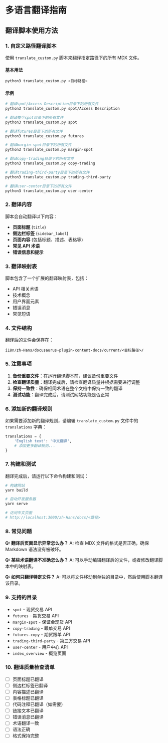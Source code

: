 # 多语言翻译指南

## 翻译脚本使用方法

### 1. 自定义路径翻译脚本

使用 `translate_custom.py` 脚本来翻译指定路径下的所有 MDX 文件。

#### 基本用法

```bash
python3 translate_custom.py <目标路径>
```

#### 示例

```bash
# 翻译spot/Access Description目录下的所有文件
python3 translate_custom.py spot/Access Description

# 翻译整个spot目录下的所有文件
python3 translate_custom.py spot

# 翻译futures目录下的所有文件
python3 translate_custom.py futures

# 翻译margin-spot目录下的所有文件
python3 translate_custom.py margin-spot

# 翻译copy-trading目录下的所有文件
python3 translate_custom.py copy-trading

# 翻译trading-third-party目录下的所有文件
python3 translate_custom.py trading-third-party

# 翻译user-center目录下的所有文件
python3 translate_custom.py user-center
```

### 2. 翻译内容

脚本会自动翻译以下内容：

- **页面标题** (`title`)
- **侧边栏标签** (`sidebar_label`)
- **页面内容** (包括标题、描述、表格等)
- **常见 API 术语**
- **错误信息和提示**

### 3. 翻译映射表

脚本包含了一个扩展的翻译映射表，包括：

- API 相关术语
- 技术概念
- 用户界面元素
- 错误消息
- 常见短语

### 4. 文件结构

翻译后的文件会保存在：

```
i18n/zh-Hans/docusaurus-plugin-content-docs/current/<目标路径>/
```

### 5. 注意事项

1. **备份重要文件**：在运行翻译脚本前，建议备份重要文件
2. **检查翻译质量**：翻译完成后，请检查翻译质量并根据需要进行调整
3. **保持一致性**：确保相同术语在整个文档中保持一致的翻译
4. **测试功能**：翻译完成后，请测试网站功能是否正常

### 6. 添加新的翻译规则

如果需要添加新的翻译规则，请编辑 `translate_custom.py` 文件中的 `translations` 字典：

```python
translations = {
    'English text': '中文翻译',
    # 添加更多翻译规则...
}
```

### 7. 构建和测试

翻译完成后，请运行以下命令构建和测试：

```bash
# 构建网站
yarn build

# 启动开发服务器
yarn serve

# 访问中文页面
# http://localhost:3000/zh-Hans/docs/<路径>
```

### 8. 常见问题

**Q: 翻译后页面显示异常怎么办？** A: 检查 MDX 文件的格式是否正确，确保 Markdown 语法没有被破坏。

**Q: 某些术语翻译不准确怎么办？** A: 可以手动编辑翻译后的文件，或者修改翻译脚本中的映射表。

**Q: 如何只翻译特定文件？** A: 可以将文件移动到单独的目录中，然后使用脚本翻译该目录。

### 9. 支持的目录

- `spot` - 现货交易 API
- `futures` - 期货交易 API
- `margin-spot` - 保证金现货 API
- `copy-trading` - 跟单交易 API
- `futures-copy` - 期货跟单 API
- `trading-third-party` - 第三方交易 API
- `user-center` - 用户中心 API
- `index_overview` - 概览页面

### 10. 翻译质量检查清单

- [ ] 页面标题已翻译
- [ ] 侧边栏标签已翻译
- [ ] 内容描述已翻译
- [ ] 表格标题已翻译
- [ ] 代码注释已翻译（如需要）
- [ ] 链接文本已翻译
- [ ] 错误消息已翻译
- [ ] 术语翻译一致
- [ ] 语法正确
- [ ] 格式保持完整
